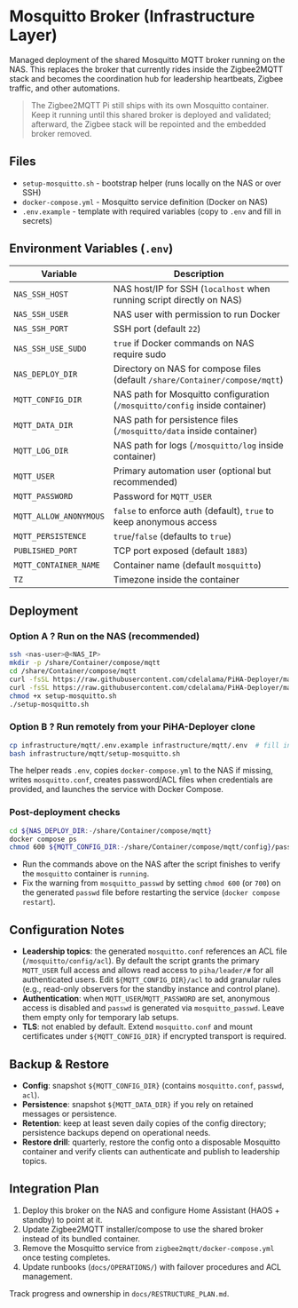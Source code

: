 # Mosquitto Broker (Infrastructure Layer)

Managed deployment of the shared Mosquitto MQTT broker running on the NAS. This replaces the broker that currently rides inside the Zigbee2MQTT stack and becomes the coordination hub for leadership heartbeats, Zigbee traffic, and other automations.

> The Zigbee2MQTT Pi still ships with its own Mosquitto container. Keep it running until this shared broker is deployed and validated; afterward, the Zigbee stack will be repointed and the embedded broker removed.

## Files
- `setup-mosquitto.sh` - bootstrap helper (runs locally on the NAS or over SSH)
- `docker-compose.yml` - Mosquitto service definition (Docker on NAS)
- `.env.example` - template with required variables (copy to `.env` and fill in secrets)

## Environment Variables (`.env`)
| Variable | Description |
|----------|-------------|
| `NAS_SSH_HOST` | NAS host/IP for SSH (`localhost` when running script directly on NAS) |
| `NAS_SSH_USER` | NAS user with permission to run Docker |
| `NAS_SSH_PORT` | SSH port (default `22`) |
| `NAS_SSH_USE_SUDO` | `true` if Docker commands on NAS require sudo |
| `NAS_DEPLOY_DIR` | Directory on NAS for compose files (default `/share/Container/compose/mqtt`) |
| `MQTT_CONFIG_DIR` | NAS path for Mosquitto configuration (`/mosquitto/config` inside container) |
| `MQTT_DATA_DIR` | NAS path for persistence files (`/mosquitto/data` inside container) |
| `MQTT_LOG_DIR` | NAS path for logs (`/mosquitto/log` inside container) |
| `MQTT_USER` | Primary automation user (optional but recommended) |
| `MQTT_PASSWORD` | Password for `MQTT_USER` |
| `MQTT_ALLOW_ANONYMOUS` | `false` to enforce auth (default), `true` to keep anonymous access |
| `MQTT_PERSISTENCE` | `true`/`false` (defaults to `true`) |
| `PUBLISHED_PORT` | TCP port exposed (default `1883`) |
| `MQTT_CONTAINER_NAME` | Container name (default `mosquitto`) |
| `TZ` | Timezone inside the container |

## Deployment
### Option A ? Run on the NAS (recommended)
```bash
ssh <nas-user>@<NAS_IP>
mkdir -p /share/Container/compose/mqtt
cd /share/Container/compose/mqtt
curl -fsSL https://raw.githubusercontent.com/cdelalama/PiHA-Deployer/main/infrastructure/mqtt/docker-compose.yml -o docker-compose.yml
curl -fsSL https://raw.githubusercontent.com/cdelalama/PiHA-Deployer/main/infrastructure/mqtt/setup-mosquitto.sh -o setup-mosquitto.sh
chmod +x setup-mosquitto.sh
./setup-mosquitto.sh
```

### Option B ? Run remotely from your PiHA-Deployer clone
```bash
cp infrastructure/mqtt/.env.example infrastructure/mqtt/.env  # fill in secrets
bash infrastructure/mqtt/setup-mosquitto.sh
```
The helper reads `.env`, copies `docker-compose.yml` to the NAS if missing, writes `mosquitto.conf`, creates password/ACL files when credentials are provided, and launches the service with Docker Compose.

### Post-deployment checks
```bash
cd ${NAS_DEPLOY_DIR:-/share/Container/compose/mqtt}
docker compose ps
chmod 600 ${MQTT_CONFIG_DIR:-/share/Container/compose/mqtt/config}/passwd
```
- Run the commands above on the NAS after the script finishes to verify the `mosquitto` container is `running`.
- Fix the warning from `mosquitto_passwd` by setting `chmod 600` (or `700`) on the generated `passwd` file before restarting the service (`docker compose restart`).

## Configuration Notes
- **Leadership topics**: the generated `mosquitto.conf` references an ACL file (`/mosquitto/config/acl`). By default the script grants the primary `MQTT_USER` full access and allows read access to `piha/leader/#` for all authenticated users. Edit `${MQTT_CONFIG_DIR}/acl` to add granular rules (e.g., read-only observers for the standby instance and control plane).
- **Authentication**: when `MQTT_USER`/`MQTT_PASSWORD` are set, anonymous access is disabled and `passwd` is generated via `mosquitto_passwd`. Leave them empty only for temporary lab setups.
- **TLS**: not enabled by default. Extend `mosquitto.conf` and mount certificates under `${MQTT_CONFIG_DIR}` if encrypted transport is required.

## Backup & Restore
- **Config**: snapshot `${MQTT_CONFIG_DIR}` (contains `mosquitto.conf`, `passwd`, `acl`).
- **Persistence**: snapshot `${MQTT_DATA_DIR}` if you rely on retained messages or persistence.
- **Retention**: keep at least seven daily copies of the config directory; persistence backups depend on operational needs.
- **Restore drill**: quarterly, restore the config onto a disposable Mosquitto container and verify clients can authenticate and publish to leadership topics.

## Integration Plan
1. Deploy this broker on the NAS and configure Home Assistant (HAOS + standby) to point at it.
2. Update Zigbee2MQTT installer/compose to use the shared broker instead of its bundled container.
3. Remove the Mosquitto service from `zigbee2mqtt/docker-compose.yml` once testing completes.
4. Update runbooks (`docs/OPERATIONS/`) with failover procedures and ACL management.

Track progress and ownership in `docs/RESTRUCTURE_PLAN.md`.


